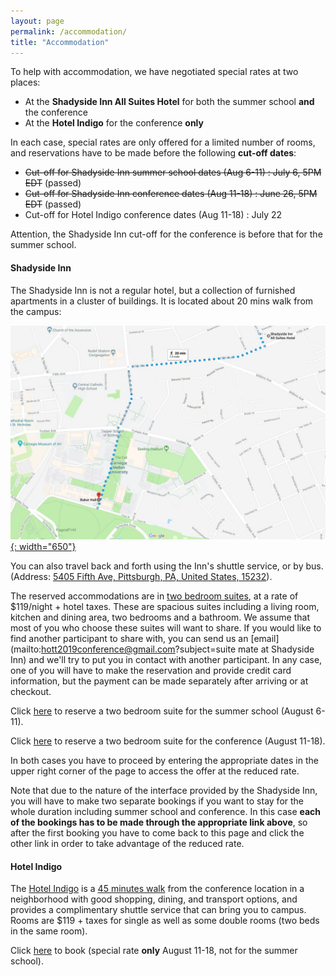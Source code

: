 ```yaml
---
layout: page
permalink: /accommodation/
title: "Accommodation"
---
```


To help with accommodation, we have negotiated special rates at two places:

* At the **Shadyside Inn All Suites Hotel** for both the summer school **and**
  the conference
* At the **Hotel Indigo** for the conference **only**

In each case, special rates are only offered for a limited number of rooms, and
reservations have to be made before the following **cut-off dates**:

* ~~Cut-off for Shadyside Inn summer school dates (Aug 6-11) : July 6, 5PM EDT~~ (passed)
* ~~Cut-off for Shadyside Inn conference dates (Aug 11-18) : June 26, 5PM EDT~~ (passed)
* Cut-off for Hotel Indigo conference dates (Aug 11-18) : July 22

Attention, the Shadyside Inn cut-off for the conference is before that
for the summer school.

#### Shadyside Inn

The Shadyside Inn is not a regular hotel, but a collection of furnished
apartments in a cluster of buildings.  It is located about 20 mins walk from the
campus: 

[![SSI to campus](/images/walking-ssi.jpg){:
width="650"}](https://goo.gl/maps/r1fZZbhSUC75mheY8)

You can
also travel back and forth using the Inn's shuttle service, or by bus. (Address:
[5405 Fifth Ave, Pittsburgh, PA, United States,
15232](https://maps.google.com/?q=5405+Fifth+Ave,+Pittsburgh,+PA,+United+States,+15232)).

The reserved accommodations are in [two bedroom
suites](http://www.shadysideinn.com/hotel-suites/two-bedroom-suite/), at a rate
of $119/night + hotel taxes. These are spacious suites including a living room,
kitchen and dining area, two bedrooms and a bathroom. We assume that most of you
who choose these suites will want to share. If you would like to find another
participant to share with, you can send us an
[email](mailto:hott2019conference@gmail.com?subject=suite mate at Shadyside Inn)
and we'll try to put you in contact with another participant.
In any case, one of you will have to
make the reservation and provide credit card information, but the payment can be
made separately after arriving or at checkout.
 
<!-- In addition, a limited number of studio suites are available for the 
conference (not the summer school) for $99/night + 
hotel taxes. First come, first served. -->

Click [here](http://www.shadysideinn.com/pro/cmu-philosophy-hott-summer-school/) 
to reserve a two bedroom suite for the summer school (August 6-11).

Click [here](http://www.shadysideinn.com/pro/cmu-international-conference-hott/)
to reserve a two bedroom suite for the conference (August 11-18).

In both cases you have to proceed by entering the appropriate dates in the upper
right corner of the page to access the offer at the reduced rate. 

Note that due
to the nature of the interface provided by the Shadyside Inn, you will have to
make two separate bookings if you want to stay for the whole duration including
summer school and conference. In this case **each of the bookings has to be made
through the appropriate link above**, so after the first booking you have to
come back to this page and click the other link in order to take advantage of
the reduced rate.

#### Hotel Indigo

The [Hotel Indigo](https://www.indigopgh.com/) is a [45 minutes
walk](https://goo.gl/maps/zXnqpHVLuRQ2) from the conference location in a
neighborhood with good shopping, dining, and transport options, and provides a
complimentary shuttle service that can bring you to campus. Rooms are $119 +
taxes for single as well as some double rooms (two beds in the same room).

Click [here](https://www.hotelindigo.com/redirect?path=asearch&brandCode=IN&localeCode=en&regionCode=1&hotelCode=PITHB&checkInDate=11&checkInMonthYear=072019&checkOutDate=18&checkOutMonthYear=072019&rateCode=6CBARC&_PMID=99801505&GPC=HOT&cn=no&viewfullsite=true) to book (special rate **only**    August 11-18, not for the summer school).
